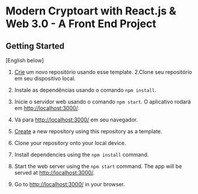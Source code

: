 # Modern Cryptoart with React.js & Web 3.0 - A Front End Project

## Getting Started

[English below]

1. [Crie](https://docs.github.com/en/repositories/creating-and-managing-repositories/creating-a-repository-from-a-template) um novo repositório usando esse template.
   2.Clone seu repositório em seu dispositivo local.
2. Instale as dependências usando o comando `npm install`.
3. Inicie o servidor web usando o comando `npm start`. O aplicativo rodará em <http://localhost:3000/>.
4. Vá para <http://localhost:3000/> em seu navegador.

5. [Create](https://docs.github.com/en/repositories/creating-and-managing-repositories/creating-a-repository-from-a-template) a new repository using this repository as a template.
6. Clone your repository onto your local device.
7. Install dependencies using the `npm install` command.
8. Start the web server using the `npm start` command. The app will be served at <http://localhost:3000/>.
9. Go to <http://localhost:3000/> in your browser.

